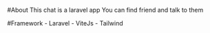 #About
This chat is a laravel app
You can find friend and talk to them

#Framework
    - Laravel
    - ViteJs
    - Tailwind
